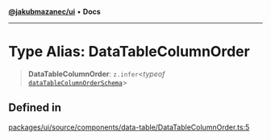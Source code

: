 [**@jakubmazanec/ui**](../README.md) • **Docs**

---

# Type Alias: DataTableColumnOrder

> **DataTableColumnOrder**: `z.infer`\<_typeof_
> [`dataTableColumnOrderSchema`](../variables/dataTableColumnOrderSchema.md)\>

## Defined in

[packages/ui/source/components/data-table/DataTableColumnOrder.ts:5](https://github.com/jakubmazanec/tools/blob/a5f92f7f2969c6804808173bd093f7dbafca1b9f/packages/ui/source/components/data-table/DataTableColumnOrder.ts#L5)
